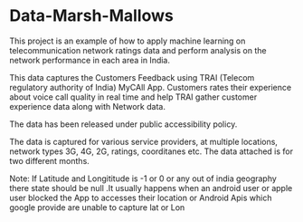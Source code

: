 # Data-Marsh-Mallows

This project is an example of how to apply machine learning on telecommunication network ratings data and perform analysis on the network performance in each area in India.

This data captures the Customers Feedback using TRAI (Telecom regulatory authority of India) MyCAll App. Customers rates their experience about voice call quality in real time and help TRAI gather customer experience data along with Network data.

The data has been released under public accessibility policy.

The data is captured for various service providers, at multiple locations, network types 3G, 4G, 2G, ratings, coorditanes etc. The data attached is for two different months.

Note: If Latitude and Longititude is -1 or 0 or any out of india geography there state should be null .It usually happens when an android user or apple user blocked the App to accesses their location or Android Apis which google provide are unable to capture lat or Lon
